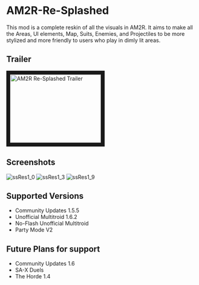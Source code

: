 # AM2R-Re-Splashed

This mod is a complete reskin of all the visuals in AM2R.  It aims to make all the Areas, UI elements, Map, Suits, Enemies, and Projectiles to be more stylized and more friendly to users who play in dimly lit areas.
## Trailer

[comment]: <> (TODO: Add trailer link @Abyss)

<a href="http://www.youtube.com/watch?feature=player_embedded&v=YOUTUBE_VIDEO_ID_HERE" target="_blank"><img src="http://img.youtube.com/vi/YOUTUBE_VIDEO_ID_HERE/0.jpg" alt="AM2R Re-Splashed Trailer" width="240" height="180" border="10" /></a>

## Screenshots

[comment]: <> (TODO: Genericize screenshots to on a server or not @Variable)

![ssRes1_0](https://github.com/AbyssalCreature/AM2R-Re-Splashed/assets/77659883/215d25f9-d386-463e-a6dc-8b57dd2b94f4)
![ssRes1_3](https://github.com/AbyssalCreature/AM2R-Re-Splashed/assets/77659883/31710d75-7bc8-4bf0-85e7-f443a2f7f7b4)
![ssRes1_9](https://github.com/AbyssalCreature/AM2R-Re-Splashed/assets/77659883/e74b2ffb-ec46-435c-9cd3-e4ad759d2851)

## Supported Versions

- Community Updates 1.5.5
- Unofficial Multitroid 1.6.2
- No-Flash Unofficial Multitroid
- Party Mode V2

## Future Plans for support

- Community Updates 1.6
- SA-X Duels
- The Horde 1.4
